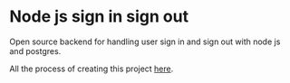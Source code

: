 # Node js sign in sign out
Open source backend for handling user sign in and sign out with node js and postgres.

All the process of creating this project [here](./helpfiles/development_process/DEVELOPMENT_PROCESS.md).